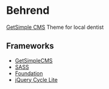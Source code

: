 Behrend
========

[GetSimple CMS](http://get-simple.info/) Theme for local dentist

Frameworks
----------
- [GetSimpleCMS](http://get-simple.info/)
- [SASS](http://sass-lang.com/)
- [Foundation](http://foundation.zurb.com/)
- [jQuery Cycle Lite](http://www.malsup.com/jquery/cycle/lite/)
